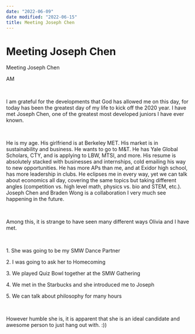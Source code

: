 ```yaml
---
date: "2022-06-09"
date modified: "2022-06-15"
title: Meeting Joseph Chen
---
```


# Meeting Joseph Chen
Meeting Joseph Chen

AM

 

I am grateful for the developments that God has allowed me on this day, for today has been the greatest day of my life to kick off the 2020 year. I have met Joseph Chen, one of the greatest most developed juniors I have ever known.

 

He is my age. His girlfriend is at Berkeley MET. His market is in sustainability and business. He wants to go to M&T. He has Yale Global Scholars, CTY, and is applying to LBW, MTSI, and more. His resume is absolutely stacked with businesses and internships, cold emailing his way to new opportunities. He has more APs than me, and at Exidor high school, has more leadership in clubs. He eclipses me in every way, yet we can talk about economics all day, covering the same topics but taking different angles (competition vs. high level math, physics vs. bio and STEM, etc.). Joseph Chen and Braden Wong is a collaboration I very much see happening in the future.

 

Among this, it is strange to have seen many different ways Olivia and I have met.

 

1\. She was going to be my SMW Dance Partner

2\. I was going to ask her to Homecoming

3\. We played Quiz Bowl together at the SMW Gathering

4\. We met in the Starbucks and she introduced me to Joseph

5\. We can talk about philosophy for many hours

 

However humble she is, it is apparent that she is an ideal candidate and awesome person to just hang out with. :))

